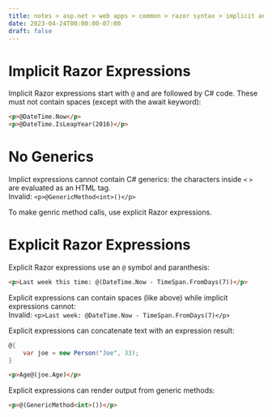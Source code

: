 ```yaml
---
title: notes > asp.net > web apps > common > razor syntax > implicit and explicit expressions
date: 2023-04-24T00:00:00-07:00
draft: false
---
```


# Implicit Razor Expressions
Implicit Razor expressions start with `@` and are followed by C# code.  These must not contain spaces (except with the await keyword):   
```html
<p>@DateTime.Now</p>
<p>@DateTime.IsLeapYear(2016)</p>
```

# No Generics
Implict expressions cannot contain C# generics:  the characters inside `<` `>` are evaluated as an HTML tag.  
Invalid:  `<p>@GenericMethod<int>()</p>`

To make genric method calls, use explicit Razor expressions.

# Explicit Razor Expressions
Explicit Razor expressions use an `@` symbol and paranthesis:  
```html
<p>Last week this time: @(DateTime.Now - TimeSpan.FromDays(7))</p>
```

Explicit expressions can contain spaces (like above) while implicit expressions cannot:  
Invalid:  `<p>Last week: @DateTime.Now - TimeSpan.FromDays(7)</p>`

Explicit expressions can concatenate text with an expression result:
```cs
@{
    var joe = new Person("Joe", 33);
}
```
```html
<p>Age@(joe.Age)</p>
```

Explicit expressions can render output from generic methods:
```html
<p>@(GenericMethod<int>())</p>
```
